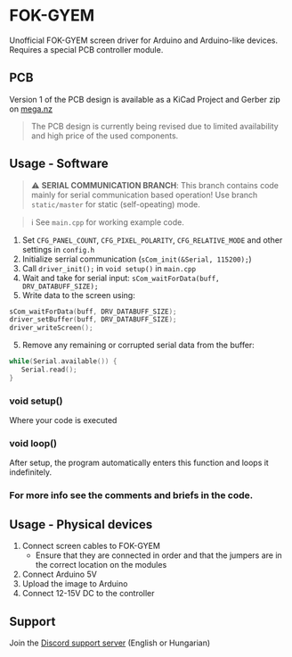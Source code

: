 # FOK-GYEM
Unofficial FOK-GYEM screen driver for Arduino and Arduino-like devices. Requires a special PCB controller module.

## PCB
Version 1 of the PCB design is available as a KiCad Project and Gerber zip on [mega.nz](https://mega.nz/file/3mAA2AxQ#uEkXPkIazQjaFEwh2zbjOequC6g8-KIUfY65_SY9eXo)

> The PCB design is currently being revised due to limited availability and high price of the used components.

## Usage - Software

> :warning: **SERIAL COMMUNICATION BRANCH**: This branch contains code mainly for serial communication based operation! Use branch `static/master` for static (self-opeating) mode.

> :information_source: See `main.cpp` for working example code.

1. Set `CFG_PANEL_COUNT`, `CFG_PIXEL_POLARITY`, `CFG_RELATIVE_MODE` and other settings in `config.h`
2. Initialize serrial communication (`sCom_init(&Serial, 115200);`)
3. Call `driver_init();` in `void setup()` in `main.cpp`
4. Wait and take for serial input: `sCom_waitForData(buff, DRV_DATABUFF_SIZE);`
5. Write data to the screen using:
```cpp
sCom_waitForData(buff, DRV_DATABUFF_SIZE);
driver_setBuffer(buff, DRV_DATABUFF_SIZE);
driver_writeScreen();
```
5. Remove any remaining or corrupted serial data from the buffer:
```cpp
while(Serial.available()) {
   Serial.read();
}
```

### void setup()
Where your code is executed

### void loop()
After setup, the program automatically enters this function and loops it indefinitely.

### For more info see the comments and briefs in the code.

## Usage - Physical devices
1. Connect screen cables to FOK-GYEM
   - Ensure that they are connected in order and that the jumpers are in the correct location on the modules
1. Connect Arduino 5V 
2. Upload the image to Arduino
3. Connect 12-15V DC to the controller

## Support
Join the [Discord support server](https://discord.gg/dMrwaAkEcv) (English or Hungarian)

